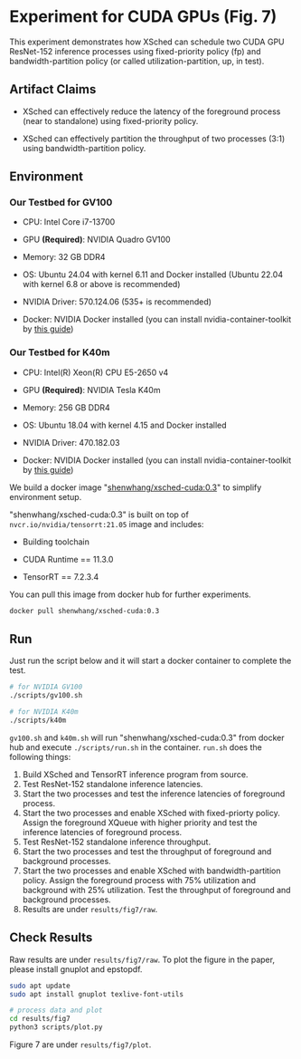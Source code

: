 # Experiment for CUDA GPUs (Fig. 7)

This experiment demonstrates how XSched can schedule two CUDA GPU ResNet-152 inference processes using fixed-priority policy (fp) and bandwidth-partition policy (or called utilization-partition, up, in test).



## Artifact Claims

- XSched can effectively reduce the latency of the foreground process (near to standalone) using fixed-priority policy.

- XSched can effectively partition the throughput of two processes (3:1) using bandwidth-partition policy.



## Environment



### Our Testbed for GV100

- CPU: Intel Core i7-13700

- GPU **(Required)**: NVIDIA Quadro GV100

- Memory: 32 GB DDR4

- OS: Ubuntu 24.04 with kernel 6.11 and Docker installed (Ubuntu 22.04 with kernel 6.8 or above is recommended)

- NVIDIA Driver: 570.124.06 (535+ is recommended)

- Docker: NVIDIA Docker installed (you can install nvidia-container-toolkit by [this guide](https://docs.nvidia.com/datacenter/cloud-native/container-toolkit/latest/install-guide.html))

  

### Our Testbed for K40m

- CPU: Intel(R) Xeon(R) CPU E5-2650 v4

- GPU **(Required)**: NVIDIA Tesla K40m

- Memory: 256 GB DDR4

- OS: Ubuntu 18.04 with kernel 4.15 and Docker installed

- NVIDIA Driver: 470.182.03

- Docker: NVIDIA Docker installed (you can install nvidia-container-toolkit by [this guide](https://docs.nvidia.com/datacenter/cloud-native/container-toolkit/latest/install-guide.html))

  

We build a docker image "[shenwhang/xsched-cuda:0.3](https://hub.docker.com/r/shenwhang/xsched-cuda)" to simplify environment setup.

"shenwhang/xsched-cuda:0.3" is built on top of `nvcr.io/nvidia/tensorrt:21.05` image and includes:

- Building toolchain

- CUDA Runtime == 11.3.0

- TensorRT == 7.2.3.4

  

You can pull this image from docker hub for further experiments.

```bash
docker pull shenwhang/xsched-cuda:0.3
```




## Run

Just run the script below and it will start a docker container to complete the test.

```bash
# for NVIDIA GV100
./scripts/gv100.sh

# for NVIDIA K40m
./scripts/k40m
```

`gv100.sh` and `k40m.sh` will run "shenwhang/xsched-cuda:0.3" from docker hub and execute `./scripts/run.sh` in the container. `run.sh` does the following things:

1. Build XSched and TensorRT inference program from source.
2. Test ResNet-152 standalone inference latencies.
3. Start the two processes and test the inference latencies of foreground process.
4. Start the two processes and enable XSched with fixed-priorty policy. Assign the foreground XQueue with higher priority and test the inference latencies of foreground process.
5. Test ResNet-152 standalone inference throughput.
6. Start the two processes and test the throughput of foreground and background processes.
7. Start the two processes and enable XSched with bandwidth-partition policy. Assign the foreground process with 75% utilization and background with 25% utilization. Test the throughput of foreground and background processes.
8. Results are under `results/fig7/raw`.



## Check Results

Raw results are under `results/fig7/raw`. To plot the figure in the paper, please install gnuplot and epstopdf.

```bash
sudo apt update
sudo apt install gnuplot texlive-font-utils

# process data and plot
cd results/fig7
python3 scripts/plot.py
```

Figure 7 are under `results/fig7/plot`.

